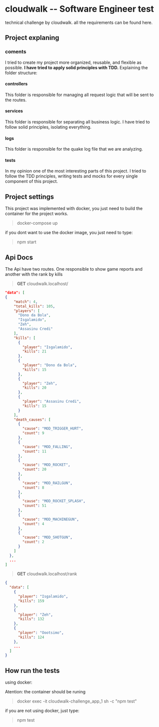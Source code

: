 # cloudwalk -- Software Engineer test

technical challenge by cloudwalk. all the requirements can be found here.

## Project explaning

### coments
I tried to create my project more organized, reusable, and flexible as possible. **I have tried to apply solid principles with TDD.** Explaining the folder structure:

#### controllers
This folder is responsible for managing all request logic that will be sent to the routes.

#### services
This folder is responsible for separating all business logic. I have tried to follow solid principles, isolating everything.

#### logs
This folder is responsible for the quake log file that we are analyzing.

#### tests
In my opinion one of the most interesting parts of this project. I tried to follow the TDD principles, writing tests and mocks for every single component of this project.

## Project settings

This project was implemented with docker, you just need to build the container for the project works.

> docker-compose up

if you dont want to use the docker image, you just need to type:

> npm start

## Api Docs

The Api have two routes. One responsible to show game reports and another with the rank by kills

 > **GET** cloudwalk.localhost/

  ```json
  "data": [
  {
      "match": 4,
      "total_kills": 105,
      "players": [
        "Dono da Bola",
        "Isgalamido",
        "Zeh",
        "Assasinu Credi"
      ],
      "kills": [
        {
          "player": "Isgalamido",
          "kills": 21
        },
        {
          "player": "Dono da Bola",
          "kills": 15
        },
        {
          "player": "Zeh",
          "kills": 20
        },
        {
          "player": "Assasinu Credi",
          "kills": 15
        }
      ],
      "death_causes": [
        {
          "cause": "MOD_TRIGGER_HURT",
          "count": 9
        },
        {
          "cause": "MOD_FALLING",
          "count": 11
        },
        {
          "cause": "MOD_ROCKET",
          "count": 20
        },
        {
          "cause": "MOD_RAILGUN",
          "count": 8
        },
        {
          "cause": "MOD_ROCKET_SPLASH",
          "count": 51
        },
        {
          "cause": "MOD_MACHINEGUN",
          "count": 4
        },
        {
          "cause": "MOD_SHOTGUN",
          "count": 2
        }
      ]
    },
    ...
  ]
  ```
   > **GET** cloudwalk.localhost/rank

  ```json
  {
    "data": [
      {
        "player": "Isgalamido",
        "kills": 159
      },
      {
        "player": "Zeh",
        "kills": 132
      },
      {
        "player": "Oootsimo",
        "kills": 124
      },
      ...
    ]
  }
  ```
  ## How run the tests
  
  using docker:
  
  Atention: the container should be runing
  
  >  docker exec -it cloudwalk-challenge_app_1 sh -c "npm test"       

  if you are not using docker, just type:
 
 > npm test
